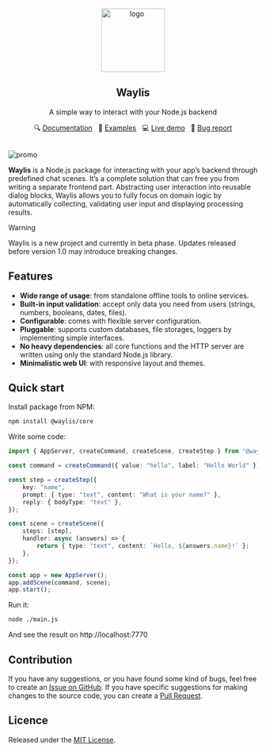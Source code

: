<br>
<p align="center">
  <a href="https://github.com/waylis/core">
    <img src="https://raw.githubusercontent.com/waylis/core/refs/heads/master/docs/public/logo-black-white.svg" alt="logo" height="128">
  </a>
</p>

<h2 align="center">Waylis</h2>
<p align="center">A simple way to interact with your Node.js backend</p>
<p align="center">
🔍 <a href="https://waylis.github.io">Documentation</a>
&nbsp; 🧩 <a href="https://waylis.github.io/examples">Examples</a>
&nbsp; 💻 <a href="https://waylis.yurace.pro/">Live demo</a>
&nbsp; 🚨 <a href="https://github.com/waylis/core/issues/new">Bug report</a>
</p>
<br />

<img src="https://raw.githubusercontent.com/waylis/core/refs/heads/master/docs/public/promo.webp" alt="promo">

**Waylis** is a Node.js package for interacting with your app’s backend through predefined chat scenes. It’s a complete solution that can free you from writing a separate frontend part. Abstracting user interaction into reusable dialog blocks, Waylis allows you to fully focus on domain logic by automatically collecting, validating user input and displaying processing results.

> [!WARNING]
> Waylis is a new project and currently in beta phase. Updates released before version 1.0 may introduce breaking changes.

## Features

-   **Wide range of usage**: from standalone offline tools to online services.
-   **Built-in input validation**: accept only data you need from users (strings, numbers, booleans, dates, files).
-   **Configurable**: comes with flexible server configuration.
-   **Pluggable**: supports custom databases, file storages, loggers by implementing simple interfaces.
-   **No heavy dependencies**: all core functions and the HTTP server are written using only the standard Node.js library.
-   **Minimalistic web UI**: with responsive layout and themes.

## Quick start

Install package from NPM:

```sh
npm install @waylis/core
```

Write some code:

```ts
import { AppServer, createCommand, createScene, createStep } from "@waylis/core";

const command = createCommand({ value: "hello", label: "Hello World" });

const step = createStep({
    key: "name",
    prompt: { type: "text", content: "What is your name?" },
    reply: { bodyType: "text" },
});

const scene = createScene({
    steps: [step],
    handler: async (answers) => {
        return { type: "text", content: `Hello, ${answers.name}!` };
    },
});

const app = new AppServer();
app.addScene(command, scene);
app.start();
```

Run it:

```sh
node ./main.js
```

And see the result on http://localhost:7770

## Contribution

If you have any suggestions, or you have found some kind of bugs, feel free to create an [Issue on GitHub](https://github.com/waylis/core/issues). If you have specific suggestions for making changes to the source code, you can create a [Pull Request](https://github.com/waylis/core/pulls).

## Licence

Released under the [MIT License](http://www.opensource.org/licenses/MIT).

